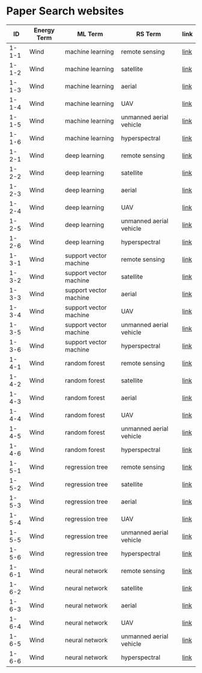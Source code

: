 # Paper Search websites

|  ID  |  Energy Term | ML Term | RS Term | link | 
|-----|------------|-------|-------|-----|
|1-1-1 | Wind | machine learning | remote sensing | [link](https://scholar.google.com/scholar?hl=zh-CN&as_sdt=0%2C34&q=%22Wind%22%3B+%22machine+learning%22%3B+%22remote+sensing%22&btnG=) |
|1-1-2 | Wind | machine learning | satellite | [link](https://scholar.google.com/scholar?hl=zh-CN&as_sdt=0%2C34&q=%22Wind%22%3B+%22machine+learning%22%3B+%22satellite%22&btnG=) |
|1-1-3 | Wind | machine learning | aerial | [link](https://scholar.google.com/scholar?hl=zh-CN&as_sdt=0%2C34&q=%22Wind%22%3B+%22machine+learning%22%3B+%22aerial%22&btnG=) |
|1-1-4 | Wind | machine learning | UAV | [link](https://scholar.google.com/scholar?hl=zh-CN&as_sdt=0%2C34&q=%22Wind%22%3B+%22machine+learning%22%3B+%22UAV%22&btnG=) |
|1-1-5 | Wind | machine learning | unmanned aerial vehicle | [link](https://scholar.google.com/scholar?hl=zh-CN&as_sdt=0%2C34&q=%22Wind%22%3B+%22machine+learning%22%3B+%22unmanned+aerial+vehicle%22&btnG=) |
|1-1-6 | Wind | machine learning | hyperspectral | [link](https://scholar.google.com/scholar?hl=zh-CN&as_sdt=0%2C34&q=%22Wind%22%3B+%22machine+learning%22%3B+%22hyperspectral%22&btnG=) |
|1-2-1 | Wind | deep learning | remote sensing | [link](https://scholar.google.com/scholar?hl=zh-CN&as_sdt=0%2C34&q=%22Wind%22%3B+%22deep+learning%22%3B+%22remote+sensing%22&btnG=) |
|1-2-2 | Wind | deep learning | satellite | [link](https://scholar.google.com/scholar?hl=zh-CN&as_sdt=0%2C34&q=%22Wind%22%3B+%22deep+learning%22%3B+%22satellite%22&btnG=) |
|1-2-3 | Wind | deep learning | aerial | [link](https://scholar.google.com/scholar?hl=zh-CN&as_sdt=0%2C34&q=%22Wind%22%3B+%22deep+learning%22%3B+%22aerial%22&btnG=) |
|1-2-4 | Wind | deep learning | UAV | [link](https://scholar.google.com/scholar?hl=zh-CN&as_sdt=0%2C34&q=%22Wind%22%3B+%22deep+learning%22%3B+%22UAV%22&btnG=) |
|1-2-5 | Wind | deep learning | unmanned aerial vehicle | [link](https://scholar.google.com/scholar?hl=zh-CN&as_sdt=0%2C34&q=%22Wind%22%3B+%22deep+learning%22%3B+%22unmanned+aerial+vehicle%22&btnG=) |
|1-2-6 | Wind | deep learning | hyperspectral | [link](https://scholar.google.com/scholar?hl=zh-CN&as_sdt=0%2C34&q=%22Wind%22%3B+%22deep+learning%22%3B+%22hyperspectral%22&btnG=) |
|1-3-1 | Wind | support vector machine | remote sensing | [link](https://scholar.google.com/scholar?hl=zh-CN&as_sdt=0%2C34&q=%22Wind%22%3B+%22support+vector+machine%22%3B+%22remote+sensing%22&btnG=) |
|1-3-2 | Wind | support vector machine | satellite | [link](https://scholar.google.com/scholar?hl=zh-CN&as_sdt=0%2C34&q=%22Wind%22%3B+%22support+vector+machine%22%3B+%22satellite%22&btnG=) |
|1-3-3 | Wind | support vector machine | aerial | [link](https://scholar.google.com/scholar?hl=zh-CN&as_sdt=0%2C34&q=%22Wind%22%3B+%22support+vector+machine%22%3B+%22aerial%22&btnG=) |
|1-3-4 | Wind | support vector machine | UAV | [link](https://scholar.google.com/scholar?hl=zh-CN&as_sdt=0%2C34&q=%22Wind%22%3B+%22support+vector+machine%22%3B+%22UAV%22&btnG=) |
|1-3-5 | Wind | support vector machine | unmanned aerial vehicle | [link](https://scholar.google.com/scholar?hl=zh-CN&as_sdt=0%2C34&q=%22Wind%22%3B+%22support+vector+machine%22%3B+%22unmanned+aerial+vehicle%22&btnG=) |
|1-3-6 | Wind | support vector machine | hyperspectral | [link](https://scholar.google.com/scholar?hl=zh-CN&as_sdt=0%2C34&q=%22Wind%22%3B+%22support+vector+machine%22%3B+%22hyperspectral%22&btnG=) |
|1-4-1 | Wind | random forest | remote sensing | [link](https://scholar.google.com/scholar?hl=zh-CN&as_sdt=0%2C34&q=%22Wind%22%3B+%22random+forest%22%3B+%22remote+sensing%22&btnG=) |
|1-4-2 | Wind | random forest | satellite | [link](https://scholar.google.com/scholar?hl=zh-CN&as_sdt=0%2C34&q=%22Wind%22%3B+%22random+forest%22%3B+%22satellite%22&btnG=) |
|1-4-3 | Wind | random forest | aerial | [link](https://scholar.google.com/scholar?hl=zh-CN&as_sdt=0%2C34&q=%22Wind%22%3B+%22random+forest%22%3B+%22aerial%22&btnG=) |
|1-4-4 | Wind | random forest | UAV | [link](https://scholar.google.com/scholar?hl=zh-CN&as_sdt=0%2C34&q=%22Wind%22%3B+%22random+forest%22%3B+%22UAV%22&btnG=) |
|1-4-5 | Wind | random forest | unmanned aerial vehicle | [link](https://scholar.google.com/scholar?hl=zh-CN&as_sdt=0%2C34&q=%22Wind%22%3B+%22random+forest%22%3B+%22unmanned+aerial+vehicle%22&btnG=) |
|1-4-6 | Wind | random forest | hyperspectral | [link](https://scholar.google.com/scholar?hl=zh-CN&as_sdt=0%2C34&q=%22Wind%22%3B+%22random+forest%22%3B+%22hyperspectral%22&btnG=) |
|1-5-1 | Wind | regression tree | remote sensing | [link](https://scholar.google.com/scholar?hl=zh-CN&as_sdt=0%2C34&q=%22Wind%22%3B+%22regression+tree%22%3B+%22remote+sensing%22&btnG=) |
|1-5-2 | Wind | regression tree | satellite | [link](https://scholar.google.com/scholar?hl=zh-CN&as_sdt=0%2C34&q=%22Wind%22%3B+%22regression+tree%22%3B+%22satellite%22&btnG=) |
|1-5-3 | Wind | regression tree | aerial | [link](https://scholar.google.com/scholar?hl=zh-CN&as_sdt=0%2C34&q=%22Wind%22%3B+%22regression+tree%22%3B+%22aerial%22&btnG=) |
|1-5-4 | Wind | regression tree | UAV | [link](https://scholar.google.com/scholar?hl=zh-CN&as_sdt=0%2C34&q=%22Wind%22%3B+%22regression+tree%22%3B+%22UAV%22&btnG=) |
|1-5-5 | Wind | regression tree | unmanned aerial vehicle | [link](https://scholar.google.com/scholar?hl=zh-CN&as_sdt=0%2C34&q=%22Wind%22%3B+%22regression+tree%22%3B+%22unmanned+aerial+vehicle%22&btnG=) |
|1-5-6 | Wind | regression tree | hyperspectral | [link](https://scholar.google.com/scholar?hl=zh-CN&as_sdt=0%2C34&q=%22Wind%22%3B+%22regression+tree%22%3B+%22hyperspectral%22&btnG=) |
|1-6-1 | Wind | neural network | remote sensing | [link](https://scholar.google.com/scholar?hl=zh-CN&as_sdt=0%2C34&q=%22Wind%22%3B+%22neural+network%22%3B+%22remote+sensing%22&btnG=) |
|1-6-2 | Wind | neural network | satellite | [link](https://scholar.google.com/scholar?hl=zh-CN&as_sdt=0%2C34&q=%22Wind%22%3B+%22neural+network%22%3B+%22satellite%22&btnG=) |
|1-6-3 | Wind | neural network | aerial | [link](https://scholar.google.com/scholar?hl=zh-CN&as_sdt=0%2C34&q=%22Wind%22%3B+%22neural+network%22%3B+%22aerial%22&btnG=) |
|1-6-4 | Wind | neural network | UAV | [link](https://scholar.google.com/scholar?hl=zh-CN&as_sdt=0%2C34&q=%22Wind%22%3B+%22neural+network%22%3B+%22UAV%22&btnG=) |
|1-6-5 | Wind | neural network | unmanned aerial vehicle | [link](https://scholar.google.com/scholar?hl=zh-CN&as_sdt=0%2C34&q=%22Wind%22%3B+%22neural+network%22%3B+%22unmanned+aerial+vehicle%22&btnG=) |
|1-6-6 | Wind | neural network | hyperspectral | [link](https://scholar.google.com/scholar?hl=zh-CN&as_sdt=0%2C34&q=%22Wind%22%3B+%22neural+network%22%3B+%22hyperspectral%22&btnG=) |

